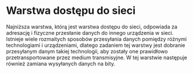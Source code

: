 # Warstwa dostępu do sieci
Najniższa warstwa, którą jest warstwa dostępu do sieci, odpowiada za adresację i fizyczne przesłanie
danych do innego urządzenia w sieci. Istnieje wiele rozmaitych sposobów przesyłania danych
pomiędzy różnymi technologiami i urządzeniami, dlatego zadaniem tej warstwy jest dobranie
przesyłanym danym takiej technologii, aby zostały one prawidłowo przetransportowane przez
medium transmisyjne. W tej warstwie następuje również zamiana wysyłanych danych na bity.